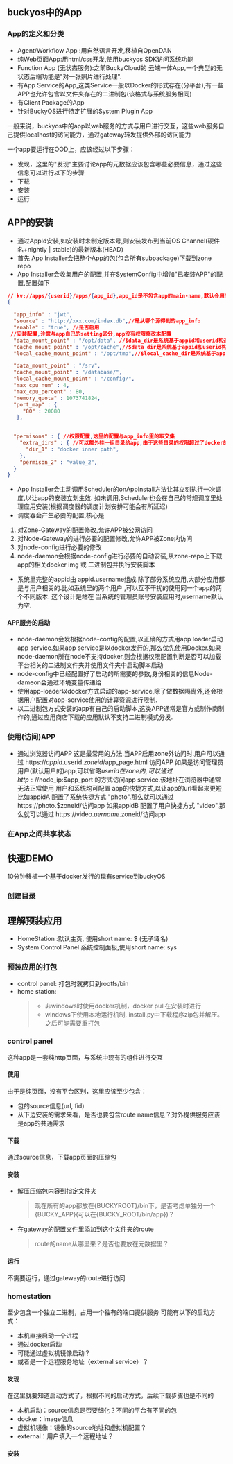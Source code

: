 ## buckyos中的App

### App的定义和分类

- Agent/Workflow App :用自然语言开发,移植自OpenDAN
- 纯Web页面App:用html/css开发,使用buckyos SDK访问系统功能
- Function App (无状态服务):之前BuckyCloud的 云端一体App,一个典型的无状态后端功能是"对一张照片进行处理".
- 有App Service的App,这类Service一般以Docker的形式存在(分平台),有一些APP也允许包含以文件夹存在的二进制包(该格式与系统服务相同)
- 有Client Package的App
- 针对BuckyOS进行特定扩展的System Plugin App

一般来说，buckyos中的app以web服务的方式与用户进行交互，这些web服务自己提供localhost的访问能力，通过gateway转发提供外部的访问能力

一个app要运行在OOD上，应该经过以下步骤：
- 发现，这里的"发现"主要讨论app的元数据应该包含哪些必要信息，通过这些信息可以进行以下的步骤
- 下载
- 安装
- 运行

## APP的安装
- 通过AppId安装,如安装时未制定版本号,则安装发布到当前OS Channel(硬件名+nightly | stable)的最新版本(HEAD)
- 首先 App Installer会把整个App的包(包含所有subpackage)下载到zone repo
- App Installer会收集用户的配置,并在SystemConfig中增加"已安装APP"的配置,配置如下

```json
// kv://apps/{userid}/apps/{app_id},app_id是不包含app的main-name,默认会用到域名里
{

  "app_info" : "jwt",
  "source" : "http://xxx.com/index.db",//是从哪个源得到的app_info
  "enable" : "true", //是否启用
 //安装配置,注意与app自己的setting区分,app没有权限修改本配置
  "data_mount_point" : "/opt/data", //$data_dir是系统基于appid和userid构造的,位于DFS上的目录.系统会自动备份该目录. 有状态应用需要将该目录与docker内部的一个目录关联
  "cache_mount_point" : "/opt/cache",//$data_dir是系统基于appid和userid构造的,位于DFS上的缓存目录.系统会尽量保留该目录以帮助应用提升性能.该配置可为空
  "local_cache_mount_point" : "/opt/tmp",//$local_cache_dir是系统基于appid和userid构造的,位于本地文件系统上的缓存目录.该目录可能随时被清理并且永远不会被备份.该配置可为空

  "data_mount_point" : "/srv",
  "cache_mount_point" : "/database/",
  "local_cache_mount_point" : "/config/",
  "max_cpu_num" : 4,
  "max_cpu_percent" : 80, 
  "memory_quota" : 1073741824, 
  "port_map" : {
     "80" : 20080
   },
  

  "permisons" : { //权限配置,这里的配置与app_info里的取交集
    "extra_dirs" : { //可以额外挂一组目录给app,由于这些目录的权限超过了docker的默认隔离范围,因此需要用户明确的授权才能给用户.
      "dir_1" : "docker inner path",
    },
    "permison_2" : "value_2",
  }
}
```
- App Installer会主动调用Scheduler的onAppInstall方法让其立刻执行一次调度,以让app的安装立刻生效.
  如未调用,Scheduler也会在自己的常规调度里处理应用安装(根据调度器的调度计划安排可能会有所延迟)
- 调度器会产生必要的配置,核心是
1. 对Zone-Gateway的配置修改,允许APP被公网访问
2. 对Node-Gateway的进行必要的配置修改,允许APP被Zone内访问
3. 对node-config进行必要的修改
4. node-daemon会根据node-config进行必要的自动安装,从zone-repo上下载app的相关docker img 或 二进制包并执行安装脚本

- 系统里完整的appid由 appid.username组成
除了部分系统应用,大部分应用都是与用户相关的.比如系统里的两个用户 ,可以互不干扰的使用同一个app的两个不同版本.
这个设计是站在
当系统的管理员账号安装应用时,username默认为空.


#### APP服务的启动
- node-daemon会发根据node-config的配置,以正确的方式用app loader启动app service.如果app service是以docker发行的,那么优先使用Docker.如果
node-daemon所在node不支持docker,则会根据权限配置判断是否可以加载平台相关的二进制文件夹并使用文件夹中启动脚本启动
- node-config中已经配置好了启动的所需要的参数,身份相关的信息Node-dameon会通过环境变量传递给
- 使用app-loader以docker方式启动的app-service,除了做数据隔离外,还会根据用户配置对app-service使用的计算资源进行限制. 
- 以二进制包方式安装的app有自己的启动脚本,这类APP通常是官方或制作商制作的,通过应用商店下载的应用默认不支持二进制模式分发.




### 使用(访问)APP

- 通过浏览器访问APP
这是最常用的方法.当APP启用zone外访问时.用户可以通过 https://$appid.$userid.$zoneid/$app_page.html 访问APP
如果是访问管理员用户(默认用户的)app,可以省略$userid
在zone内,可以通过 http://$node_ip:$app_port 的方式访问app service.该地址在浏览器中通常无法正常使用
用户和系统均可配置 app的快捷方式,以让app的url看起来更短
  比如appidA 配置了系统快捷方式 "photo".那么就可以通过https://photo.$zoneid/访问app
  如果appidB 配置了用户快捷方式 "video",那么就可以通过 https://video.$uername.$zoneid/访问app


### 在App之间共享状态

## 快速DEMO
10分钟移植一个基于docker发行的现有service到buckyOS 

### 创建目录

## 理解预装应用
- HomeStation :默认主页, 使用short name: $ (无子域名)
- System Control Panel 系统控制面板,使用short name: sys

### 预装应用的打包
- control panel: 打包时就拷贝到rootfs/bin
- home station: 
  > - 非windows时使用docker机制，docker pull在安装时进行
  > - windows下使用本地运行机制, install.py中下载程序zip包并解压。之后可能需要重打包


### control panel
这种app是一套纯http页面，与系统中现有的组件进行交互

#### 使用
由于是纯页面，没有平台区别，这里应该至少包含：
- 包的source信息(url, fid)
- 从下边安装的需求来看，是否也要包含route name信息？对外提供服务应该是app的共通需求

#### 下载
通过source信息，下载app页面的压缩包

#### 安装
- 解压压缩包内容到指定文件夹
  > 现在所有的app都放在{BUCKYROOT}/bin下，是否考虑单独分一个{BUCKY_APP}(可以在{BUCKY_ROOT/bin/app})？
- 在gateway的配置文件里添加到这个文件夹的route
  > route的name从哪里来？是否也要放在元数据里？

#### 运行
不需要运行，通过gateway的route进行访问

### homestation
至少包含一个独立二进制，占用一个独有的端口提供服务
可能有以下的启动方式：
- 本机直接启动一个进程
- 通过docker启动
- 可能通过虚拟机镜像启动？
- 或者是一个远程服务地址（external service）？
#### 发现
在这里就要知道启动方式了，根据不同的启动方式，后续下载步骤也是不同的
- 本机启动：source信息是否要细化？不同的平台有不同的包
- docker：image信息
- 虚拟机镜像：镜像的source地址和虚拟机配置？
- external：用户填入一个远程地址？

#### 安装